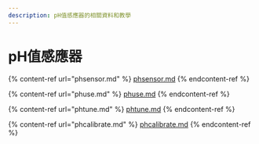 ```yaml
---
description: pH值感應器的相關資料和教學
---
```


# pH值感應器

{% content-ref url="phsensor.md" %}
[phsensor.md](phsensor.md)
{% endcontent-ref %}

{% content-ref url="phuse.md" %}
[phuse.md](phuse.md)
{% endcontent-ref %}

{% content-ref url="phtune.md" %}
[phtune.md](phtune.md)
{% endcontent-ref %}

{% content-ref url="phcalibrate.md" %}
[phcalibrate.md](phcalibrate.md)
{% endcontent-ref %}

